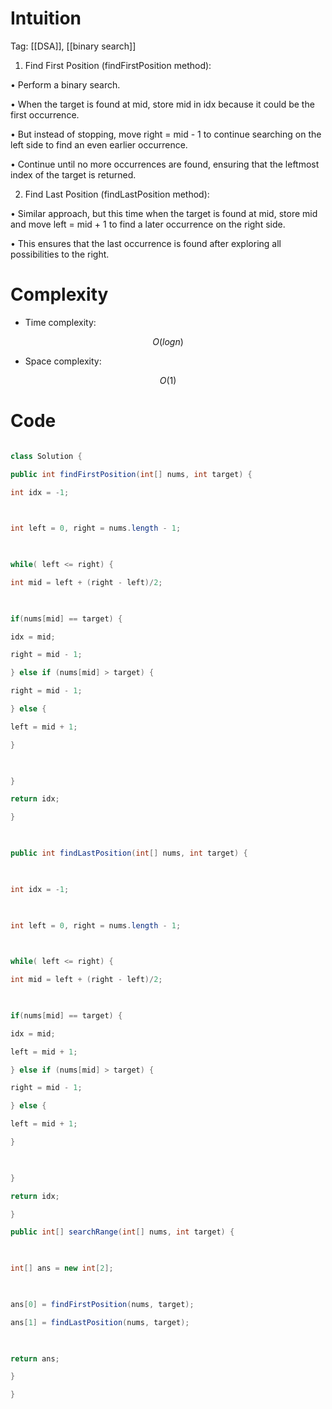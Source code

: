 # Intuition

<!-- Describe your first thoughts on how to solve this problem. -->

Tag: [[DSA]], [[binary search]]  

1. Find First Position (findFirstPosition method):

• Perform a binary search.

• When the target is found at mid, store mid in idx because it could be the first occurrence.

• But instead of stopping, move right = mid - 1 to continue searching on the left side to find an even earlier occurrence.

• Continue until no more occurrences are found, ensuring that the leftmost index of the target is returned.

2. Find Last Position (findLastPosition method):

• Similar approach, but this time when the target is found at mid, store mid and move left = mid + 1 to find a later occurrence on the right side.

• This ensures that the last occurrence is found after exploring all possibilities to the right.

  

# Complexity

- Time complexity:

<!-- Add your time complexity here, e.g. $$O(n)$$ -->

$$O(logn)$$

  

- Space complexity:

<!-- Add your space complexity here, e.g. $$O(n)$$ -->

$$O(1)$$

  

# Code

```java []

class Solution {

public int findFirstPosition(int[] nums, int target) {

int idx = -1;

  

int left = 0, right = nums.length - 1;

  

while( left <= right) {

int mid = left + (right - left)/2;

  

if(nums[mid] == target) {

idx = mid;

right = mid - 1;

} else if (nums[mid] > target) {

right = mid - 1;

} else {

left = mid + 1;

}

  

}

return idx;

}

  

public int findLastPosition(int[] nums, int target) {

  

int idx = -1;

  

int left = 0, right = nums.length - 1;

  

while( left <= right) {

int mid = left + (right - left)/2;

  

if(nums[mid] == target) {

idx = mid;

left = mid + 1;

} else if (nums[mid] > target) {

right = mid - 1;

} else {

left = mid + 1;

}

  

}

return idx;

}

public int[] searchRange(int[] nums, int target) {

  

int[] ans = new int[2];

  

ans[0] = findFirstPosition(nums, target);

ans[1] = findLastPosition(nums, target);

  

return ans;

}

}

```